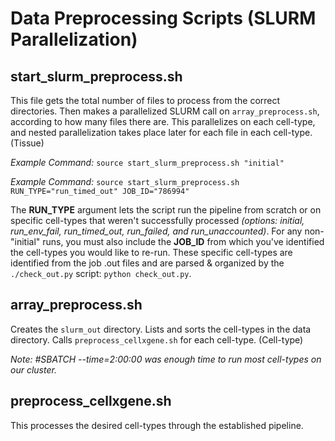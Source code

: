 # Data Preprocessing Scripts (SLURM Parallelization)

## start_slurm_preprocess.sh

This file gets the total number of files to process from the correct directories. Then makes a parallelized SLURM call on `array_preprocess.sh`, according to how many files there are. This parallelizes on each cell-type, and nested parallelization takes place later for each file in each cell-type. (Tissue)

_Example Command:_ `source start_slurm_preprocess.sh "initial"`

_Example Command:_ `source start_slurm_preprocess.sh RUN_TYPE="run_timed_out" JOB_ID="786994"`

The **RUN_TYPE** argument lets the script run the pipeline from scratch or on specific cell-types that weren't successfully processed _(options: initial, run_env_fail, run_timed_out, run_failed, and run_unaccounted)_. For any non-"initial" runs, you must also include the **JOB_ID** from which you've identified the cell-types you would like to re-run. These specific cell-types are identified from the job .out files and are parsed & organized by the `./check_out.py` script: `python check_out.py`.

## array_preprocess.sh

Creates the `slurm_out` directory. Lists and sorts the cell-types in the data directory. Calls `preprocess_cellxgene.sh` for each cell-type. (Cell-type)

_Note: #SBATCH --time=2:00:00 was enough time to run most cell-types on our cluster._

## preprocess_cellxgene.sh

This processes the desired cell-types through the established pipeline.